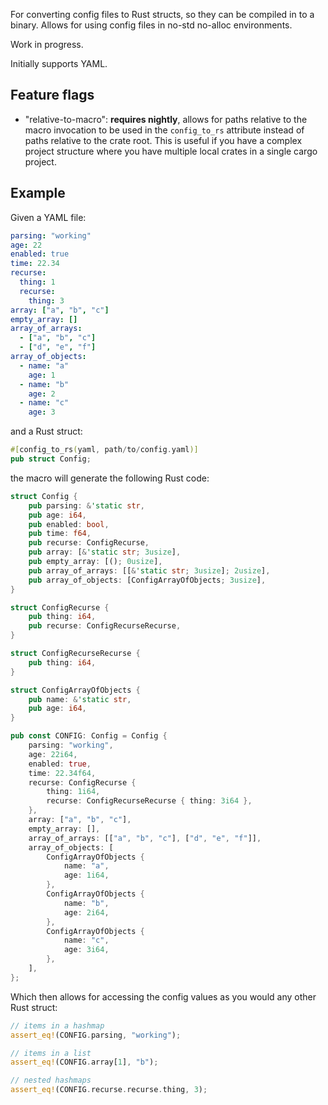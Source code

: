 For converting config files to Rust structs, so they can be compiled in to a binary.
Allows for using config files in no-std no-alloc environments. 

Work in progress.

Initially supports YAML.

## Feature flags
- "relative-to-macro": **requires nightly**, allows for paths relative to the macro 
  invocation to be used in the `config_to_rs` attribute instead of paths relative to
  the crate root. This is useful if you have a complex project structure where you
  have multiple local crates in a single cargo project.

## Example

Given a YAML file:
```yaml
parsing: "working"
age: 22
enabled: true
time: 22.34
recurse:
  thing: 1
  recurse:
    thing: 3
array: ["a", "b", "c"]
empty_array: []
array_of_arrays:
  - ["a", "b", "c"]
  - ["d", "e", "f"]
array_of_objects:
  - name: "a"
    age: 1
  - name: "b"
    age: 2
  - name: "c"
    age: 3
```

and a Rust struct:
```rs
#[config_to_rs(yaml, path/to/config.yaml)]
pub struct Config;
```

the macro will generate the following Rust code:

```rs
struct Config {
    pub parsing: &'static str,
    pub age: i64,
    pub enabled: bool,
    pub time: f64,
    pub recurse: ConfigRecurse,
    pub array: [&'static str; 3usize],
    pub empty_array: [(); 0usize],
    pub array_of_arrays: [[&'static str; 3usize]; 2usize],
    pub array_of_objects: [ConfigArrayOfObjects; 3usize],
}

struct ConfigRecurse {
    pub thing: i64,
    pub recurse: ConfigRecurseRecurse,
}

struct ConfigRecurseRecurse {
    pub thing: i64,
}

struct ConfigArrayOfObjects {
    pub name: &'static str,
    pub age: i64,
}

pub const CONFIG: Config = Config {
    parsing: "working",
    age: 22i64,
    enabled: true,
    time: 22.34f64,
    recurse: ConfigRecurse {
        thing: 1i64,
        recurse: ConfigRecurseRecurse { thing: 3i64 },
    },
    array: ["a", "b", "c"],
    empty_array: [],
    array_of_arrays: [["a", "b", "c"], ["d", "e", "f"]],
    array_of_objects: [
        ConfigArrayOfObjects {
            name: "a",
            age: 1i64,
        },
        ConfigArrayOfObjects {
            name: "b",
            age: 2i64,
        },
        ConfigArrayOfObjects {
            name: "c",
            age: 3i64,
        },
    ],
};
```

Which then allows for accessing the config values as you would any other Rust struct:
```rs
// items in a hashmap
assert_eq!(CONFIG.parsing, "working");

// items in a list
assert_eq!(CONFIG.array[1], "b");

// nested hashmaps
assert_eq!(CONFIG.recurse.recurse.thing, 3);
```
